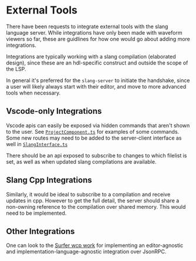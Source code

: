# External Tools

There have been requests to integrate external tools with the slang language server. While integrations have only been made with waveform viewers so far, these are guidlines for how one would go about adding more integrations.

Integrations are typically working with a slang compilation (elaborated design), since these are an hdl-specific construct and outside the scope of the LSP.

In general it's preferred for the `slang-server` to initiate the handshake, since a user will likely always start with their editor, and move to more advanced tools when necessary.


## Vscode-only Integrations

Vscode apis can easily be exposed via hidden commands that aren't shown to the user. See [`ProjectComponent.ts`](https://github.com/hudson-trading/slang-server/blob/main/clients/vscode/src/sidebar/ProjectComponent.ts) for examples of some commands. Some new routes may need to be added to the server-client interface as well in [`SlangInterface.ts`](https://github.com/hudson-trading/slang-server/blob/main/clients/vscode/src/SlangInterface.ts)

There should be an api exposed to subscribe to changes to which filelist is set, as well as when updated slang compilations are available.

## Slang Cpp Integrations

Similarly, it would be ideal to subscribe to a compilation and receive updates in cpp. However to get the full detail, the server should share a non-owning reference to the compilation over shared memory. This would need to be implemented.

## Other Integrations

One can look to the [Surfer wcp work](https://gitlab.com/waveform-control-protocol/wcp) for implementing an editor-agnostic and implementation-language-agnostic integration over JsonRPC.
